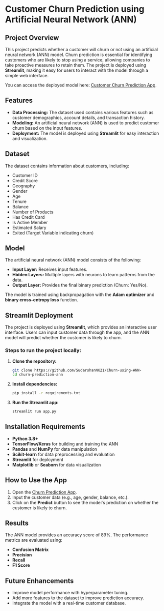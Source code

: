 # Customer Churn Prediction using Artificial Neural Network (ANN)

## Project Overview

This project predicts whether a customer will churn or not using an artificial neural network (ANN) model. Churn prediction is essential for identifying customers who are likely to stop using a service, allowing companies to take proactive measures to retain them. The project is deployed using **Streamlit**, making it easy for users to interact with the model through a simple web interface.

You can access the deployed model here: [Customer Churn Prediction App](https://churning.streamlit.app/).

## Features

- **Data Processing:** The dataset used contains various features such as customer demographics, account details, and transaction history.
- **Modeling:** An artificial neural network (ANN) is used to predict customer churn based on the input features.
- **Deployment:** The model is deployed using **Streamlit** for easy interaction and visualization.

## Dataset

The dataset contains information about customers, including:
- Customer ID
- Credit Score
- Geography
- Gender
- Age
- Tenure
- Balance
- Number of Products
- Has Credit Card
- Is Active Member
- Estimated Salary
- Exited (Target Variable indicating churn)

## Model

The artificial neural network (ANN) model consists of the following:
- **Input Layer:** Receives input features.
- **Hidden Layers:** Multiple layers with neurons to learn patterns from the data.
- **Output Layer:** Provides the final binary prediction (Churn: Yes/No).

The model is trained using backpropagation with the **Adam optimizer** and **binary cross-entropy loss** function.

## Streamlit Deployment

The project is deployed using **Streamlit**, which provides an interactive user interface. Users can input customer data through the app, and the ANN model will predict whether the customer is likely to churn.

### Steps to run the project locally:

1. **Clone the repository:**
    ```bash
    git clone https://github.com/SudarshanNK21/Churn-using-ANN-
    cd churn-prediction-ann
    ```

2. **Install dependencies:**
    ```bash
    pip install -r requirements.txt
    ```

3. **Run the Streamlit app:**
    ```bash
    streamlit run app.py
    ```

## Installation Requirements

- **Python 3.8+**
- **TensorFlow/Keras** for building and training the ANN
- **Pandas** and **NumPy** for data manipulation
- **Scikit-learn** for data preprocessing and evaluation
- **Streamlit** for deployment
- **Matplotlib** or **Seaborn** for data visualization

## How to Use the App

1. Open the [Churn Prediction App](https://churning.streamlit.app/).
2. Input the customer data (e.g., age, gender, balance, etc.).
3. Click on the **Predict** button to see the model's prediction on whether the customer is likely to churn.

## Results

The ANN model provides an accuracy score of 89%. The performance metrics are evaluated using:
- **Confusion Matrix**
- **Precision**
- **Recall**
- **F1 Score**

## Future Enhancements

- Improve model performance with hyperparameter tuning.
- Add more features to the dataset to improve prediction accuracy.
- Integrate the model with a real-time customer database.
